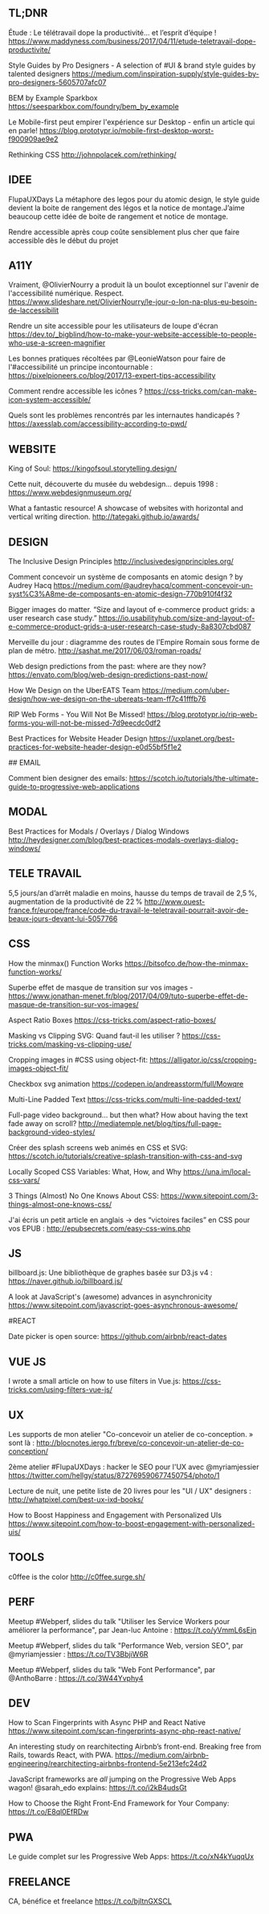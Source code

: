 ## TL;DNR   

Étude : Le télétravail dope la productivité… et l’esprit d’équipe ! https://www.maddyness.com/business/2017/04/11/etude-teletravail-dope-productivite/

Style Guides by Pro Designers - A selection of #UI & brand style guides by talented designers https://medium.com/inspiration-supply/style-guides-by-pro-designers-5605707afc07

BEM by Example Sparkbox 
​​https://seesparkbox.com/foundry/bem_by_example

Le Mobile-first peut empirer l'expérience sur Desktop - enfin un article qui en parle! https://blog.prototypr.io/mobile-first-desktop-worst-f900909ae9e2

Rethinking CSS
http://johnpolacek.com/rethinking/



## IDEE   

FlupaUXDays La métaphore des l​egos pour du atomic design, le style guide devient la boite de rangement des légos et la notice de montage.​ J’aime beaucoup cette idée de boite de rangement et notice de montage​.​​

​Rendre accessible après coup coûte sensiblement plus cher que faire accessible dès le début du projet​



## A11Y   

Vraiment, @OlivierNourry a produit là un boulot exceptionnel sur l'avenir de l'accessibilité numérique. Respect. 
https://www.slideshare.net/OlivierNourry/le-jour-o-lon-na-plus-eu-besoin-de-laccessibilit

Rendre un site accessible pour les utilisateurs de loupe d'écran https://dev.to/_bigblind/how-to-make-your-website-accessible-to-people-who-use-a-screen-magnifier

Les bonnes pratiques récoltées par @LeonieWatson pour faire de l'#accessibilité un principe incontournable : https://pixelpioneers.co/blog/2017/13-expert-tips-accessibility

Comment rendre accessible les icônes ? https://css-tricks.com/can-make-icon-system-accessible/

Quels sont les problèmes rencontrés par les internautes handicapés​ ​? 
https://axesslab.com/accessibility-according-to-pwd/



## WEBSITE   

King of Soul:​ ​https://kingofsoul.storytelling.design/

Cette nuit, découverte du musée du webdesign... depuis 1998 : https://www.webdesignmuseum.org/

What a fantastic resource! A showcase of websites with horizontal and vertical writing direction. http://tategaki.github.io/awards/



## DESIGN   

​The Inclusive Design Principles
http://inclusivedesignprinciples.org/

Comment concevoir un système de composants en atomic design ? by Audrey Hacq https://medium.com/@audreyhacq/comment-concevoir-un-syst%C3%A8me-de-composants-en-atomic-design-770b910f4f32

Bigger images do matter. “Size and layout of e-commerce product grids: a user research case study.” https://io.usabilityhub.com/size-and-layout-of-e-commerce-product-grids-a-user-research-case-study-8a8307cbd087

Merveille du jour : diagramme des routes de l'Empire Romain sous forme de plan de métro. http://sashat.me/2017/06/03/roman-roads/

Web design predictions from the past: where are they now? https://envato.com/blog/web-design-predictions-past-now/

How We Design on the UberEATS Team https://medium.com/uber-design/how-we-design-on-the-ubereats-team-ff7c41fffb76

RIP Web Forms - You Will Not Be Missed! https://blog.prototypr.io/rip-web-forms-you-will-not-be-missed-7d9eecdc0df2

Best Practices for Website Header Design
https://uxplanet.org/best-practices-for-website-header-design-e0d55bf5f1e2



​## EMAIL   

Comment bien designer des emails: https://scotch.io/tutorials/the-ultimate-guide-to-progressive-web-applications



## MODAL   

Best Practices for Modals / Overlays / Dialog Windows​ ​http://heydesigner.com/blog/best-practices-modals-overlays-dialog-windows/



## TELE TRAVAIL   

5,5 jours/an d’arrêt maladie en moins, hausse du temps de travail de 2,5 %, augmentation de la productivité de 22 % http://www.ouest-france.fr/europe/france/code-du-travail-le-teletravail-pourrait-avoir-de-beaux-jours-devant-lui-5057766



## CSS   

How the minmax() Function Works https://bitsofco.de/how-the-minmax-function-works/

Superbe effet de masque de transition sur vos images - https://www.jonathan-menet.fr/blog/2017/04/09/tuto-superbe-effet-de-masque-de-transition-sur-vos-images/

Aspect Ratio Boxes​
https://css-tricks.com/aspect-ratio-boxes/

Masking vs Clipping SVG: Quand faut-il les utiliser ? 
https://css-tricks.com/masking-vs-clipping-use/

Cropping images in #CSS using object-fit: https://alligator.io/css/cropping-images-object-fit/

Checkbox svg animation
https://codepen.io/andreasstorm/full/Mowqre

Multi-Line Padded Text https://css-tricks.com/multi-line-padded-text/

Full-page video background... but then what? How about having the text fade away on scroll?​ ​http://mediatemple.net/blog/tips/full-page-background-video-styles/

Créer des splash screens web animés en CSS et SVG: https://scotch.io/tutorials/creative-splash-transition-with-css-and-svg

Locally Scoped CSS Variables: What, How, and Why​ ​https://una.im/local-css-vars/

3 Things (Almost) No One Knows About CSS: https://www.sitepoint.com/3-things-almost-one-knows-css/

J'ai écris un petit article en anglais → des “victoires faciles” en CSS pour vos EPUB : http://epubsecrets.com/easy-css-wins.php



## JS   

billboard.js: Une bibliothèque de graphes basée sur D3.js​ ​v4​ ​: 
https://naver.github.io/billboard.js/

A look at JavaScript's (awesome) advances in asynchronicity 
https://www.sitepoint.com/javascript-goes-asynchronous-awesome/



   #REACT   

​Date picker is open source: 
https://github.com/airbnb/react-dates



## VUE JS   

I wrote a small article on how to use filters in Vue.js: 
https://css-tricks.com/using-filters-vue-js/



## UX   

Les supports de mon atelier "Co-concevoir un atelier de co-conception. » sont là : http://blocnotes.iergo.fr/breve/co-concevoir-un-atelier-de-co-conception/

2ème atelier #FlupaUXDays : hacker le SEO pour l'UX avec @myriamjessier 
https://twitter.com/hellgy/status/872769590677450754/photo/1

Lecture de nuit, une petite liste de 20 livres pour les "UI / UX" designers : http://whatpixel.com/best-ux-ixd-books/

How to Boost Happiness and Engagement with Personalized UIs https://www.sitepoint.com/how-to-boost-engagement-with-personalized-uis/



## TOOLS   

c0ffee is the color http://c0ffee.surge.sh/



## PERF   

Meetup #Webperf, slides du talk "Utiliser les Service Workers pour améliorer la performance", par Jean-luc Antoine : https://t.co/yVmmL6sEjn

Meetup #Webperf, slides du talk "Performance Web, version SEO", par @myriamjessier : https://t.co/TV3BbjiW6R

Meetup #Webperf, slides du talk "Web Font Performance", par @AnthoBarre : https://t.co/3W44Yvphy4



## DEV   

How to Scan Fingerprints with Async PHP and React Native https://www.sitepoint.com/scan-fingerprints-async-php-react-native/

An interesting study on rearchitecting Airbnb’s front-end. Breaking free from Rails, towards React, with PWA. https://medium.com/airbnb-engineering/rearchitecting-airbnbs-frontend-5e213efc24d2

JavaScript frameworks are _all_ jumping on the Progressive Web Apps wagon! @sarah_edo explains: https://t.co/i2kB4udsGt

How to Choose the Right Front-End Framework for Your Company: https://t.co/E8ql0EfRDw


## PWA   

Le guide complet sur les Progressive Web Apps: https://t.co/xN4kYuqqUx



## FREELANCE   

CA, bénéfice et freelance https://t.co/bjltnGXSCL